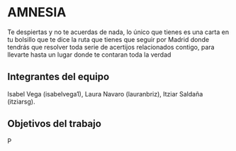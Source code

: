 # AMNESIA

Te despiertas y no te acuerdas de nada, lo único que tienes es una carta en tu bolsillo que te dice la ruta que tienes que seguir por Madrid donde tendrás que resolver toda serie de acertijos relacionados contigo, para llevarte hasta un lugar donde te contaran toda la verdad 
## Integrantes del equipo

Isabel Vega (isabelvega1), Laura Navaro (lauranbriz), Itziar Saldaña (itziarsg).

## Objetivos del trabajo

P
